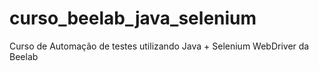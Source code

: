 # curso_beelab_java_selenium
Curso de Automação de testes utilizando Java + Selenium WebDriver da Beelab
